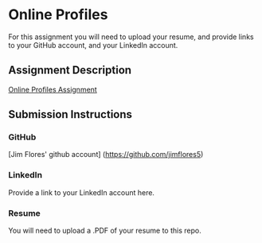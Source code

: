 # Online Profiles
For this assignment you will need to upload your resume, and provide links to your GitHub account, and your LinkedIn account.

## Assignment Description
[Online Profiles Assignment](https://education.launchcode.org/liftoff/assignments/online-profiles/)

## Submission Instructions

### GitHub
[Jim Flores' github account] (https://github.com/jimflores5)

### LinkedIn
Provide a link to your LinkedIn account here.

### Resume
You will need to upload a .PDF of your resume to this repo.
